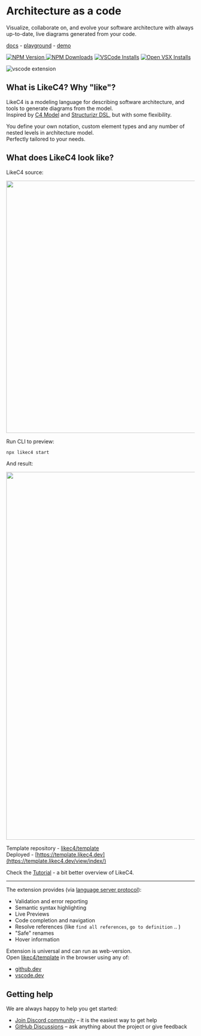 # Architecture as a code

Visualize, collaborate on, and evolve your software architecture with always up-to-date, live diagrams generated from your code.

[docs](https://likec4.dev/) - [playground](https://playground.likec4.dev/) - [demo](https://template.likec4.dev/view/index)

<a href="https://www.npmjs.com/package/likec4" target="_blank"> ![NPM Version](https://img.shields.io/npm/v/likec4) </a>
<a href="https://www.npmjs.com/package/likec4" target="_blank">![NPM Downloads](https://img.shields.io/npm/dm/likec4)</a>
<a href="https://marketplace.visualstudio.com/items?itemName=likec4.likec4-vscode" target="_blank">![VSCode Installs](https://img.shields.io/visual-studio-marketplace/azure-devops/installs/total/likec4.likec4-vscode?label=vscode%20installs)</a>
<a href="https://open-vsx.org/extension/likec4/likec4-vscode" target="_blank">![Open VSX Installs](https://img.shields.io/open-vsx/dt/likec4/likec4-vscode?label=open-vsx)</a>

![vscode extension](https://github.com/likec4/likec4/assets/824903/d6994540-55d1-4167-b66b-45056754cc29)

## What is LikeC4? Why "like"?

LikeC4 is a modeling language for describing software architecture, and tools to generate diagrams from the model.\
Inspired by [C4 Model](https://c4model.com/) and [Structurizr DSL](https://github.com/structurizr/dsl), but with some flexibility.

You define your own notation, custom element types and any number of nested levels in architecture model.\
Perfectly tailored to your needs.

## What does LikeC4 look like?

LikeC4 source:

<div align="center">
  <img src="https://github.com/likec4/.github/assets/824903/c0f22106-dba6-469e-ab47-85e7b8565513" width="675px">
</div>

Run CLI to preview:

```sh
npx likec4 start
```

And result:

<div align="center">
  <img src="https://github.com/likec4/likec4/assets/824903/27eabe54-7d97-47a8-a7e4-1bb44a8e03e5" width="984px">
</div>

Template repository - [likec4/template](https://github.com/likec4/template)\
Deployed - [https://template.likec4.dev](https://template.likec4.dev/view/index/)

Check the [Tutorial](https://likec4.dev/tutorial/) - a bit better overview of LikeC4.

---

The extension provides (via [language server protocol](https://microsoft.github.io/language-server-protocol)):

- Validation and error reporting
- Semantic syntax highlighting
- Live Previews
- Code completion and navigation
- Resolve references (like `find all references`, `go to definition` .. )
- "Safe" renames
- Hover information

Extension is universal and can run as web-version.\
Open [likec4/template](https://github.com/likec4/template) in the browser using any of:

- [github.dev](https://github.dev/likec4/template/blob/main/src/model.c4)
- [vscode.dev](https://vscode.dev/github/likec4/template/blob/main/src/model.c4)

## Getting help

We are always happy to help you get started:

- [Join Discord community](https://discord.gg/86ZSpjKAdA) – it is the easiest way to get help
- [GitHub Discussions](https://github.com/likec4/likec4/discussions) – ask anything about the project or give feedback
